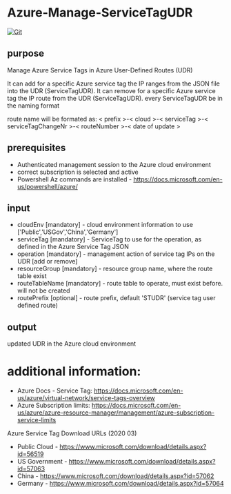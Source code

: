 # Azure-Manage-ServiceTagUDR

[![Git](https://app.soluble.cloud/api/v1/public/badges/cafaf3ee-5055-4bec-8eb8-c2242f31d1af.svg?orgId=568518005652)](https://app.soluble.cloud/repos/details/github.com/marcosgm/azure-manage-servicetagudr?orgId=568518005652)  

## purpose
Manage Azure Service Tags in Azure User-Defined Routes (UDR)

It can add for a specific Azure service tag the IP ranges from the JSON file into the UDR (ServiceTagUDR).
It can remove for a specific Azure service tag the IP route from the UDR (ServiceTagUDR).
every ServiceTagUDR be in the naming format

route name will be formated as: < prefix >-< cloud >-< serviceTag >-< serviceTagChangeNr >-< routeNumber >-< date of update >

## prerequisites
  - Authenticated management session to the Azure cloud environment
  - correct subscription is selected and active
  - Powershell Az commands are installed - https://docs.microsoft.com/en-us/powershell/azure/

## input
- cloudEnv [mandatory] - cloud environment information to use ['Public','USGov','China','Germany']
- serviceTag [mandatory] - ServiceTag to use for the operation, as defined in the Azure Service Tag JSON
- operation [mandatory] - management action of service tag IPs on the UDR [add or remove]
- resourceGroup [mandatory] - resource group name, where the route table exist
- routeTableName [mandatory] - route table to operate, must exist before. will not be created
- routePrefix [optional] - route prefix, default 'STUDR' (service tag user defined route)

## output
updated UDR in the Azure cloud environment

# additional information:
- Azure Docs - Service Tag: https://docs.microsoft.com/en-us/azure/virtual-network/service-tags-overview
- Azure Subscription limits: https://docs.microsoft.com/en-us/azure/azure-resource-manager/management/azure-subscription-service-limits

Azure Service Tag Download URLs (2020 03)
- Public Cloud - https://www.microsoft.com/download/details.aspx?id=56519
- US Government - https://www.microsoft.com/download/details.aspx?id=57063
- China - https://www.microsoft.com/download/details.aspx?id=57062
- Germany - https://www.microsoft.com/download/details.aspx?id=57064